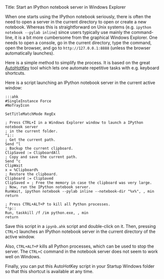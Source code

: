 Title: Start an IPython notebook server in Windows Explorer

When one starts using the IPython notebook seriously, there is often the need to open a server in the current directory to open or create a new notebook. Whereas this is straightforward on Unix systems (e.g. `ipython notebook --pylab inline`) since users typically use mainly the command-line, it is a bit more cumbersome from the graphical Windows Explorer. One needs to open a console, go in the current directory, type the command, open the browser, and go to `http://127.0.0.1:8888` (unless the browser automatically launches).

Here is a simple method to simplify the process. It is based on the great [AutoHotKey](http://www.autohotkey.com/) tool which lets one automate repetitive tasks with e.g. keyboard shortcuts.

<!-- PELICAN_END_SUMMARY -->

Here is a script launching an IPython notebook server in the current active window:

	:::ahk
    #SingleInstance Force
    #NoTrayIcon

    SetTitleMatchMode RegEx

    ; Press CTRL+I in a Windows Explorer window to launch a IPython notebook server
    ; in the current folder.
    ^i::
    ; Get the current path.
    Send ^l
    ; Backup the current clipboard.
    ClipSaved := ClipboardAll
    ; Copy and save the current path.
    Send ^c
    ClipWait
    x = %Clipboard%
    ; Restore the clipboard.
    Clipboard := ClipSaved
    ClipSaved = ; Free the memory in case the clipboard was very large.
    ; Now, run the IPython notebook server.
    RunWait, ipython notebook --pylab inline --notebook-dir "%x%", , min
    return

    ; Press CTRL+ALT+P to kill all Python processes.
    ^!p::
    Run, taskkill /f /im python.exe, , min
    return

Save this script in a `ipynb.ahk` script and double-click on it. Then, pressing `CTRL+I` launches an IPython notebook server in the current directory of the active window.

Also, `CTRL+ALT+P` kills all Python processes, which can be used to stop the server. The `CTRL+C` command in the notebook server does not seem to work well on Windows.

Finally, you can put this AutoHotKey script in your Startup Windows folder so that this shortcut is available at any time.
